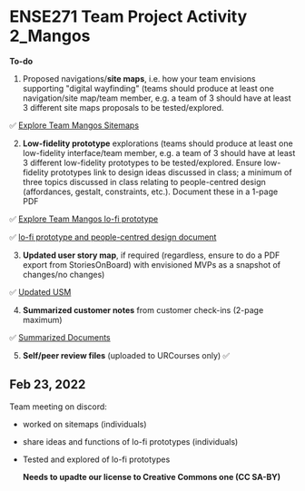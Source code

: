 # ENSE271 Team Project Activity 2_Mangos

**To-do**

1. Proposed navigations/**site maps**, i.e. how your team envisions supporting "digital wayfinding" (teams should produce at least one navigation/site map/team member, e.g. a team of 3 should have at least 3 different site maps proposals to be tested/explored.

✅  [Explore Team Mangos Sitemaps](https://github.com/havr67/mangosense271/tree/activity_2/Sitemaps)

2. **Low-fidelity prototype** explorations (teams should produce at least one low-fidelity interface/team member, e.g. a team of 3 should have at least 3 different low-fidelity prototypes to be tested/explored.
Ensure low-fidelity prototypes link to design ideas discussed in class; a minimum of three topics discussed in class relating to people-centred design (affordances, gestalt, constraints, etc.). Document these in a 1-page PDF

✅  [Explore Team Mangos lo-fi prototype](https://github.com/havr67/mangosense271/tree/activity_2/Low-Fidelity%20Prototypes)

✅  [lo-fi prototype and people-centred design document](https://github.com/havr67/mangosense271/blob/activity_2/Mangos_Lo-fi%20Prototype%20and%20Design%20Ideas.pdf)

3. **Updated user story map**, if required (regardless, ensure to do a PDF export from StoriesOnBoard) with envisioned MVPs as a snapshot of changes/no changes)

✅ [Updated USM](https://github.com/havr67/mangosense271/blob/activity_2/Ense271_mangos_USM%20(UPDATED).pdf)

4. **Summarized customer notes** from customer check-ins (2-page maximum)

✅ [Summarized Documents](https://github.com/havr67/mangosense271/blob/activity_2/Feb%2028_Check-ins%20notes.pdf)

5. **Self/peer review files** (uploaded to URCourses only) ✅ 


## Feb 23, 2022
Team meeting on discord:
- worked on sitemaps (individuals)
- share ideas and functions of lo-fi prototypes (individuals)
- Tested and explored of lo-fi prototypes 

 

  
  **Needs to upadte our license to Creative Commons one (CC SA-BY)**
  
